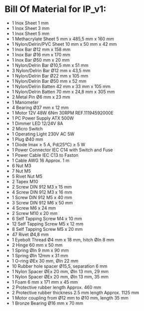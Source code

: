 # Bill Of Material for  IP_v1:


* 1	Inox Sheet 1 mm	
* 1	Inox Sheet 3 mm	
* 1	Inox Sheet 5 mm	
* 1	Methacrylate Sheet 5 mm x 485,5 mm x 160 mm	
* 1	Nylon/Delrin/PVC Sheet 10 mm x 50 mm x 42 mm	
* 1	Inox Bar Ø12 mm x 158 mm 	
* 1	Inox Bar Ø16 mm x 170 mm	
* 1	Inox Bar Ø50 mm x 20 mm	
* 1	Nylon/Delrin Bar Ø10,5 mm x 51 mm
* 3	Nylon/Delrin Bar Ø12 mm x 43,5 mm	
* 1	Nylon/Delrin Bar Ø22 mm x 105 mm	
* 1	Nylon/Delrin Bar Ø50 mm x 52 mm	
* 1	Nylon/Delrin Batten 42 mm x 33 mm x 105 mm	
* 1	Nylon/Delrin Batten 70 mm x 24,8 mm x 305 mm	
* 2	Metal Pin Ø6 mm x 23 mm	
* 1	Manometer	
* 4	Bearing Ø37 mm x 12 mm	
* 1	Motor 12V 48W 6Nm 30RPM REF.11194592000E	
* 1	PC Power Supply ATX 500W	
* 1	Dimmer LED 12/24V 8A	
* 2	Micro Switch
* 1	Operating Light 230V AC 5W	
* 1	Plug Ø40 mm	
* 1	Diode Imax ≥ 5 A, Pd(25ºC) ≥ 5 W	
* 1	Power Connector IEC C14 with Switch and Fuse	
* 1	Power Cable IEC C13 to Faston	
* 1	Cable AWG 16 Approx. 1 m	
* 6	Nut M3 	
* 7	Nut M5	
* 5	Rivet Nut M5	
* 2	Tapex M10
* 2	Screw DIN 912 M3 x 15 mm	
* 4	Screw DIN 912 M3 x 16 mm	
* 1	Screw DIN 912 M5 x 40 mm	
* 3	Screw DIN 912 M6 x 50 mm	
* 4	Screw M6 x 24 mm	
* 2	Screw M10 x 20 mm	
* 6	Self Tapping Screw M4 x 10 mm	
* 12 	Self Tapping Screw M5 x 12 mm
* 8	Self Tapping Screw M5 x 20 mm	
* 47 	Rivet Ø4,8 mm
* 1	Eyebolt Thread Ø4 mm x 18 mm, hitch ØIn 8 mm	 
* 2	Hinge 60 mm x 50 mm	
* 1	Spring ØIn 9 mm x 90 mm	
* 1	Spring ØIn 12mm x 31 mm 	
* 1	O-ring ØEx 30 mm, ØIn 22 mm	
* 10 	Rubber hole spacer Ø15,5, separation 6 mm	
* 1	Nylon Spacer ØEx 20 mm, ØIn 13 mm, 29 mm	
* 1	Nylon Spacer ØEx 20 mm, ØIn 13 mm, 35 mm	
* 1	Foam 6 mm x 171 mm x 45 mm	
* 2	Protective rubber length Approx. 460 mm 	
* 2	Protective rubber thickness 2.5 mm length Approx. 1125 mm	
* 1	Motor coupling from Ø12 mm to Ø10 mm, length 35 mm	
* 1	Bronze Bearing Ø16 mm x 70 mm	
